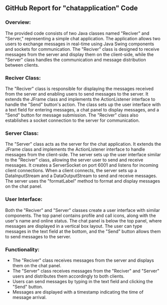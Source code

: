 ## GitHub Report for "chatapplication" Code

### Overview:
The provided code consists of two Java classes named "Reciver" and "Server," representing a simple chat application. The application allows two users to exchange messages in real-time using Java Swing components and sockets for communication. The "Reciver" class is designed to receive messages from the server and display them on the client-side, while the "Server" class handles the communication and message distribution between clients.

### Reciver Class:
The "Reciver" class is responsible for displaying the messages received from the server and enabling users to send messages to the server. It extends the JFrame class and implements the ActionListener interface to handle the "Send" button's action. The class sets up the user interface with a text field for entering messages, a chat panel to display messages, and a "Send" button for message submission. The "Reciver" class also establishes a socket connection to the server for communication.

### Server Class:
The "Server" class acts as the server for the chat application. It extends the JFrame class and implements the ActionListener interface to handle messages from the client-side. The server sets up the user interface similar to the "Reciver" class, allowing the server user to send and receive messages. It creates a ServerSocket on port 6001 and listens for incoming client connections. When a client connects, the server sets up a DataInputStream and a DataOutputStream to send and receive messages. The server uses the "formatLabel" method to format and display messages on the chat panel.

### User Interface:
Both the "Reciver" and "Server" classes create a user interface with similar components. The top panel contains profile and call icons, along with the user's name and online status. The chat panel is below the top panel, where messages are displayed in a vertical box layout. The user can type messages in the text field at the bottom, and the "Send" button allows them to send messages to the server.

### Functionality:
- The "Reciver" class receives messages from the server and displays them on the chat panel.
- The "Server" class receives messages from the "Reciver" and "Server" users and distributes them accordingly to both clients.
- Users can send messages by typing in the text field and clicking the "Send" button.
- Messages are displayed with a timestamp indicating the time of message arrival.

